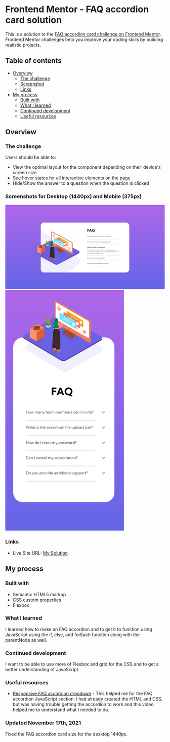# Frontend Mentor - FAQ accordion card solution

This is a solution to the [FAQ accordion card challenge on Frontend Mentor](https://www.frontendmentor.io/challenges/faq-accordion-card-XlyjD0Oam). Frontend Mentor challenges help you improve your coding skills by building realistic projects.

## Table of contents

- [Overview](#overview)
  - [The challenge](#the-challenge)
  - [Screenshot](#screenshot)
  - [Links](#links)
- [My process](#my-process)
  - [Built with](#built-with)
  - [What I learned](#what-i-learned)
  - [Continued development](#continued-development)
  - [Useful resources](#useful-resources)

## Overview

### The challenge

Users should be able to:

- View the optimal layout for the component depending on their device's screen size
- See hover states for all interactive elements on the page
- Hide/Show the answer to a question when the question is clicked

### Screenshots for Desktop (1440px) and Mobile (375px)

![Desktop-1440px](/screenshots/desktop.png)
![Mobile-375px](/screenshots/mobile.png)

### Links

- Live Site URL: [My Solution](https://faq-accordion-card-frontend-mentor.netlify.app/)

## My process

### Built with

- Semantic HTML5 markup
- CSS custom properties
- Flexbox

### What I learned

I learned how to make an FAQ accordion and to get it to function using JavaScript using the if, else, and forEach function along with the parentNode as well.

### Continued development

I want to be able to use more of Flexbox and grid for the CSS and to get a better understanding of JavaScript.

### Useful resources

- [Responsive FAQ accordion dropdown](https://www.youtube.com/watch?v=WB4qM9Umzss&list=PLM7UVNKcUioIFtGTKs19_uikSV-3WQe0Y&index=75&ab_channel=SamCodes) - This helped me for the FAQ accordion JavaScript section. I had already created the HTML and CSS, but was having trouble getting the accordion to work and this video helped me to understand what I needed to do.

### Updated November 17th, 2021

Fixed the FAQ accordion card size for the desktop 1440px.

